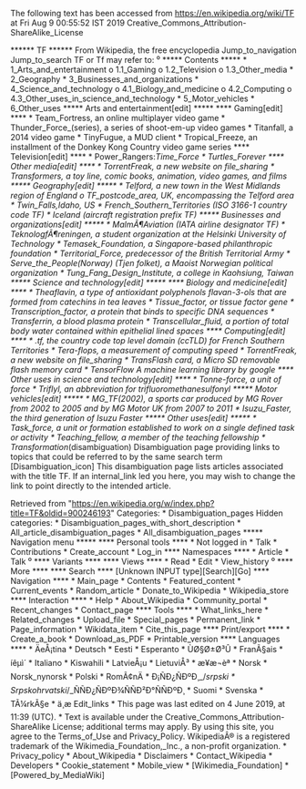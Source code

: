 The following text has been accessed from https://en.wikipedia.org/wiki/TF at Fri Aug 9 00:55:52 IST 2019
Creative_Commons_Attribution-ShareAlike_License




















****** TF ******
From Wikipedia, the free encyclopedia
Jump_to_navigation Jump_to_search
TF or Tf may refer to:
⁰
***** Contents *****
    * 1_Arts_and_entertainment
          o 1.1_Gaming
          o 1.2_Television
          o 1.3_Other_media
    * 2_Geography
    * 3_Businesses_and_organizations
    * 4_Science_and_technology
          o 4.1_Biology_and_medicine
          o 4.2_Computing
          o 4.3_Other_uses_in_science_and_technology
    * 5_Motor_vehicles
    * 6_Other_uses
***** Arts and entertainment[edit] *****
**** Gaming[edit] ****
    * Team_Fortress, an online multiplayer video game
    * Thunder_Force_(series), a series of shoot-em-up video games
    * Titanfall, a 2014 video game
    * TinyFugue, a MUD client
    * Tropical_Freeze, an installment of the Donkey Kong Country video game
      series
**** Television[edit] ****
    * Power_Rangers:_Time_Force
    * Turtles_Forever
**** Other media[edit] ****
    * TorrentFreak, a new website on file_sharing
    * Transformers, a toy line, comic books, animation, video games, and films
***** Geography[edit] *****
    * Telford, a new town in the West Midlands region of England
          o TF_postcode_area, UK, encompassing the Telford area
    * Twin_Falls,_Idaho, US
    * French_Southern_Territories (ISO 3166-1 country code TF)
    * Iceland (aircraft registration prefix TF)
***** Businesses and organizations[edit] *****
    * MalmÃ¶_Aviation (IATA airline designator TF)
    * TeknologfÃ¶reningen, a student organization at the Helsinki University of
      Technology
    * Temasek_Foundation, a Singapore-based philanthropic foundation
    * Territorial_Force, predecessor of the British Territorial Army
    * Serve_the_People_(Norway) (Tjen folket), a Maoist Norwegian political
      organization
    * Tung_Fang_Design_Institute, a college in Kaohsiung, Taiwan
***** Science and technology[edit] *****
**** Biology and medicine[edit] ****
    * Theaflavin, a type of antioxidant polyphenols flavan-3-ols that are
      formed from catechins in tea leaves
    * Tissue_factor, or tissue factor gene
    * Transcription_factor, a protein that binds to specific DNA sequences
    * Transferrin, a blood plasma protein
    * Transcellular_fluid, a portion of total body water contained within
      epithelial lined spaces
**** Computing[edit] ****
    * .tf, the country code top level domain (ccTLD) for French Southern
      Territories
    * Tera-flops, a measurement of computing speed
    * TorrentFreak, a new website on file_sharing
    * TransFlash card, a Micro SD removable flash memory card
    * TensorFlow A machine learning library by google
**** Other uses in science and technology[edit] ****
    * Tonne-force, a unit of force
    * Triflyl, an abbreviation for trifluoromethanesulfonyl
***** Motor vehicles[edit] *****
    * MG_TF_(2002), a sports car produced by MG Rover from 2002 to 2005 and by
      MG Motor UK from 2007 to 2011
    * Isuzu_Faster, the third generation of Isuzu Faster
***** Other uses[edit] *****
    * Task_force, a unit or formation established to work on a single defined
      task or activity
    * Teaching_fellow, a member of the teaching fellowship
    * Transformation_(disambiguation)
                      Disambiguation page providing links to topics that could
                      be referred to by the same search term
[Disambiguation_icon] This disambiguation page lists articles associated with
                      the title TF.
                      If an internal_link led you here, you may wish to change
                      the link to point directly to the intended article.

Retrieved from "https://en.wikipedia.org/w/index.php?title=TF&oldid=900246193"
Categories:
    * Disambiguation_pages
Hidden categories:
    * Disambiguation_pages_with_short_description
    * All_article_disambiguation_pages
    * All_disambiguation_pages
***** Navigation menu *****
**** Personal tools ****
    * Not logged in
    * Talk
    * Contributions
    * Create_account
    * Log_in
**** Namespaces ****
    * Article
    * Talk
⁰
**** Variants ****
**** Views ****
    * Read
    * Edit
    * View_history
⁰
**** More ****
**** Search ****
[Unknown INPUT type][Search][Go]
**** Navigation ****
    * Main_page
    * Contents
    * Featured_content
    * Current_events
    * Random_article
    * Donate_to_Wikipedia
    * Wikipedia_store
**** Interaction ****
    * Help
    * About_Wikipedia
    * Community_portal
    * Recent_changes
    * Contact_page
**** Tools ****
    * What_links_here
    * Related_changes
    * Upload_file
    * Special_pages
    * Permanent_link
    * Page_information
    * Wikidata_item
    * Cite_this_page
**** Print/export ****
    * Create_a_book
    * Download_as_PDF
    * Printable_version
**** Languages ****
    * ÄeÅ¡tina
    * Deutsch
    * Eesti
    * Esperanto
    * ÙØ§Ø±Ø³Û
    * FranÃ§ais
    * íêµ­ì´
    * Italiano
    * Kiswahili
    * LatvieÅ¡u
    * LietuviÅ³
    * æ¥æ¬èª
    * Norsk
    * Norsk_nynorsk
    * Polski
    * RomÃ¢nÄ
    * Ð¡ÑÐ¿ÑÐºÐ¸_/_srpski
    * Srpskohrvatski_/_ÑÑÐ¿ÑÐºÐ¾ÑÑÐ²Ð°ÑÑÐºÐ¸
    * Suomi
    * Svenska
    * TÃ¼rkÃ§e
    * ä¸­æ
Edit_links
    * This page was last edited on 4 June 2019, at 11:39 (UTC).
    * Text is available under the Creative_Commons_Attribution-ShareAlike
      License; additional terms may apply. By using this site, you agree to the
      Terms_of_Use and Privacy_Policy. WikipediaÂ® is a registered trademark of
      the Wikimedia_Foundation,_Inc., a non-profit organization.
    * Privacy_policy
    * About_Wikipedia
    * Disclaimers
    * Contact_Wikipedia
    * Developers
    * Cookie_statement
    * Mobile_view
    * [Wikimedia_Foundation]
    * [Powered_by_MediaWiki]

